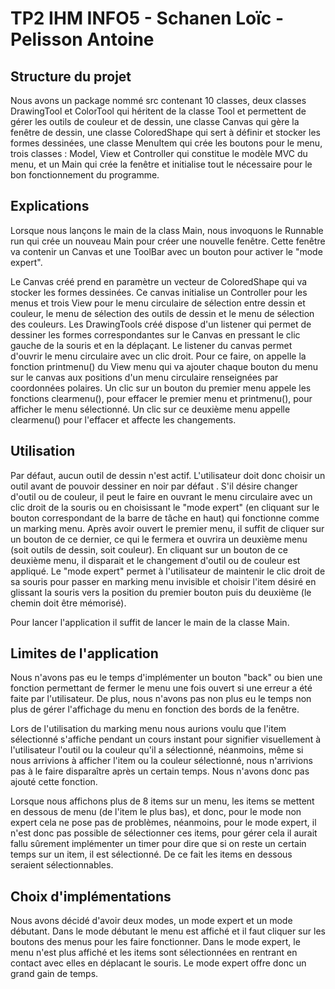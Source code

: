 # TP2 IHM INFO5 - Schanen Loïc - Pelisson Antoine

## Structure du projet

Nous avons un package nommé src contenant 10 classes, deux classes DrawingTool et ColorTool qui héritent de la classe Tool et permettent de gérer les outils de couleur et de dessin, une classe Canvas qui gère la fenêtre de dessin, une classe ColoredShape qui sert à définir et stocker les formes dessinées, une classe MenuItem qui crée les boutons pour le menu, trois classes : Model, View et Controller qui constitue le modèle MVC du menu, et un Main qui crée la fenêtre et initialise tout le nécessaire pour le bon fonctionnement du programme.

## Explications

Lorsque nous lançons le main de la class Main, nous invoquons le Runnable run qui crée un nouveau Main pour créer une nouvelle fenêtre. Cette fenêtre va contenir un Canvas et une ToolBar avec un bouton pour activer le "mode expert".

Le Canvas créé prend en paramètre un vecteur de ColoredShape qui va stocker les formes dessinées. Ce canvas initialise un Controller pour les menus et trois View pour le menu circulaire de sélection entre dessin et couleur, le menu de sélection des outils de dessin et le menu de sélection des couleurs. Les DrawingTools créé dispose d'un listener qui permet de dessiner les formes correspondantes sur le Canvas en pressant le clic gauche de la souris et en la déplaçant. Le listener du canvas permet d'ouvrir le menu circulaire avec un clic droit. Pour ce faire, on appelle la fonction printmenu() du View menu qui va ajouter chaque bouton du menu sur le canvas aux positions d'un menu circulaire renseignées par coordonnées polaires. Un clic sur un bouton du premier menu appele les fonctions clearmenu(), pour effacer le premier menu et printmenu(), pour afficher le menu sélectionné. Un clic sur ce deuxième menu appelle clearmenu() pour l'effacer et affecte les changements.

## Utilisation

Par défaut, aucun outil de dessin n'est actif. L'utilisateur doit donc choisir un outil avant de pouvoir dessiner en noir par défaut . S'il désire changer d'outil ou de couleur, il peut le faire en ouvrant le menu circulaire avec un clic droit de la souris ou en choisissant le "mode expert" (en cliquant sur le bouton correspondant de la barre de tâche en haut) qui fonctionne comme un marking menu.
Après avoir ouvert le premier menu, il suffit de cliquer sur un bouton de ce dernier, ce qui le fermera et ouvrira un deuxième menu (soit outils de dessin, soit couleur). En cliquant sur un bouton de ce deuxième menu, il disparait et le changement d'outil ou de couleur est appliqué.
Le "mode expert" permet à l'utilisateur de maintenir le clic droit de sa souris pour passer en marking menu invisible et choisir l'item désiré en glissant la souris vers la position du premier bouton puis du deuxième (le chemin doit être mémorisé).

Pour lancer l'application il suffit de lancer le main de la classe Main.

## Limites de l'application

Nous n'avons pas eu le temps d'implémenter un bouton "back" ou bien une fonction permettant de fermer le menu une fois ouvert si une erreur a été faite par l'utilisateur. De plus, nous n'avons pas non plus eu le temps non plus de gérer l'affichage du menu en fonction des bords de la fenêtre.

Lors de l'utilisation du marking menu nous aurions voulu que l'item sélectionné s'affiche pendant un cours instant pour signifier visuellement à l'utilisateur l'outil ou la couleur qu'il a sélectionné, néanmoins, même si nous arrivions à afficher l'item ou la couleur sélectionné, nous n'arrivions pas à le faire disparaître après un certain temps. Nous n'avons donc pas ajouté cette fonction.

Lorsque nous affichons plus de 8 items sur un menu, les items se mettent en dessous de menu (de l'item le plus bas), et donc, pour le mode non expert cela ne pose pas de problèmes, néanmoins, pour le mode expert, il n'est donc pas possible de sélectionner ces items, pour gérer cela il aurait fallu sûrement implémenter un timer pour dire que si on reste un certain temps sur un item, il est sélectionné. De ce fait les items en dessous seraient sélectionnables.

## Choix d'implémentations

Nous avons décidé d'avoir deux modes, un mode expert et un mode débutant. Dans le mode débutant le menu est affiché et il faut cliquer sur les boutons des menus pour les faire fonctionner. Dans le mode expert, le menu n'est plus affiché et les items sont sélectionnées en rentrant en contact avec elles en déplacant le souris. Le mode expert offre donc un grand gain de temps.
